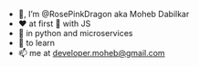 - 👋, I’m @RosePinkDragon aka Moheb Dabilkar
- ❤️ at first 👀 with JS
- 🌱 in python and microservices
- 💞️ to learn
- 📫 me at developer.moheb@gmail.com

<!---
RosePinkDragon/RosePinkDragon is a ✨ special ✨ repository because its `README.md` (this file) appears on your GitHub profile.
You can click the Preview link to take a look at your changes.
--->
